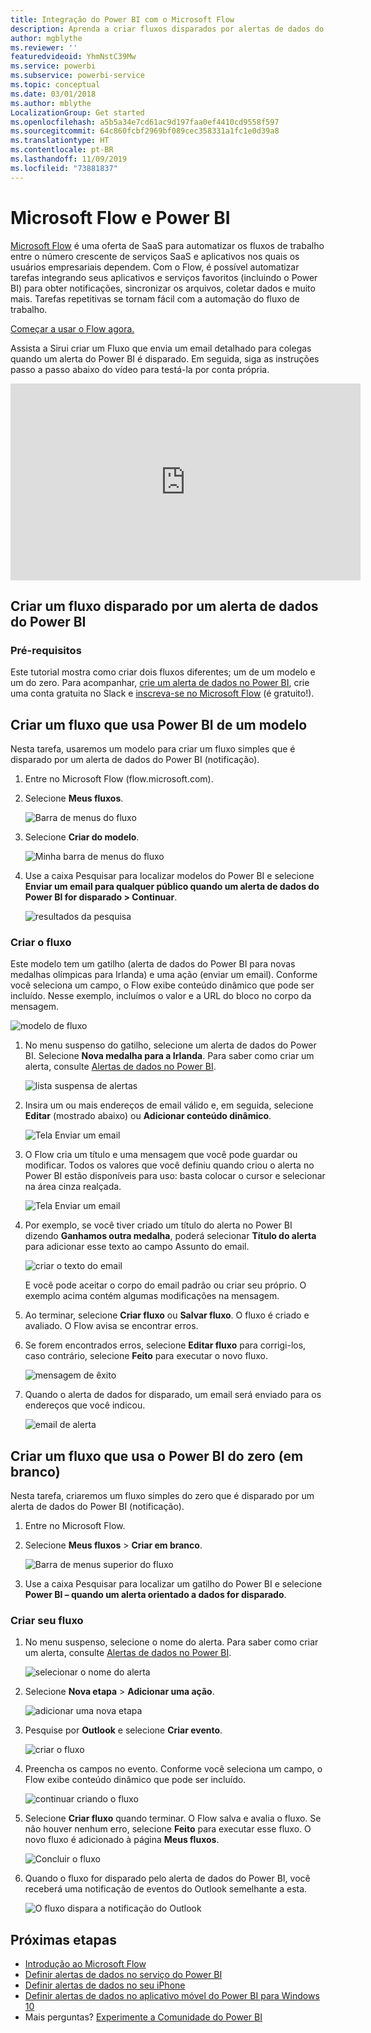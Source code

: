 ```yaml
---
title: Integração do Power BI com o Microsoft Flow
description: Aprenda a criar fluxos disparados por alertas de dados do Power BI.
author: mgblythe
ms.reviewer: ''
featuredvideoid: YhmNstC39Mw
ms.service: powerbi
ms.subservice: powerbi-service
ms.topic: conceptual
ms.date: 03/01/2018
ms.author: mblythe
LocalizationGroup: Get started
ms.openlocfilehash: a5b5a34e7cd61ac9d197faa0ef4410cd9558f597
ms.sourcegitcommit: 64c860fcbf2969bf089cec358331a1fc1e0d39a8
ms.translationtype: HT
ms.contentlocale: pt-BR
ms.lasthandoff: 11/09/2019
ms.locfileid: "73881837"
---
```

# <a name="microsoft-flow-and-power-bi"></a>Microsoft Flow e Power BI

[Microsoft Flow](https://flow.microsoft.com/documentation/getting-started) é uma oferta de SaaS para automatizar os fluxos de trabalho entre o número crescente de serviços SaaS e aplicativos nos quais os usuários empresariais dependem. Com o Flow, é possível automatizar tarefas integrando seus aplicativos e serviços favoritos (incluindo o Power BI) para obter notificações, sincronizar os arquivos, coletar dados e muito mais. Tarefas repetitivas se tornam fácil com a automação do fluxo de trabalho.

[Começar a usar o Flow agora.](https://flow.microsoft.com/documentation/getting-started)

Assista a Sirui criar um Fluxo que envia um email detalhado para colegas quando um alerta do Power BI é disparado. Em seguida, siga as instruções passo a passo abaixo do vídeo para testá-la por conta própria.

<iframe width="560" height="315" src="https://www.youtube.com/embed/YhmNstC39Mw" frameborder="0" allowfullscreen></iframe>

## <a name="create-a-flow-that-is-triggered-by-a-power-bi-data-alert"></a>Criar um fluxo disparado por um alerta de dados do Power BI

### <a name="prerequisites"></a>Pré-requisitos
Este tutorial mostra como criar dois fluxos diferentes; um de um modelo e um do zero. Para acompanhar, [crie um alerta de dados no Power BI](service-set-data-alerts.md), crie uma conta gratuita no Slack e [inscreva-se no Microsoft Flow](https://flow.microsoft.com/#home-signup) (é gratuito!).

## <a name="create-a-flow-that-uses-power-bi---from-a-template"></a>Criar um fluxo que usa Power BI de um modelo
Nesta tarefa, usaremos um modelo para criar um fluxo simples que é disparado por um alerta de dados do Power BI (notificação).

1. Entre no Microsoft Flow (flow.microsoft.com).
2. Selecione **Meus fluxos**.
   
   ![Barra de menus do fluxo](media/service-flow-integration/power-bi-my-flows.png)
3. Selecione **Criar do modelo**.
   
    ![Minha barra de menus do fluxo](media/service-flow-integration/power-bi-template.png)
4. Use a caixa Pesquisar para localizar modelos do Power BI e selecione **Enviar um email para qualquer público quando um alerta de dados do Power BI for disparado > Continuar**.
   
    ![resultados da pesquisa](media/service-flow-integration/power-bi-flow-alert.png)


### <a name="build-the-flow"></a>Criar o fluxo
Este modelo tem um gatilho (alerta de dados do Power BI para novas medalhas olímpicas para Irlanda) e uma ação (enviar um email). Conforme você seleciona um campo, o Flow exibe conteúdo dinâmico que pode ser incluído.  Nesse exemplo, incluímos o valor e a URL do bloco no corpo da mensagem.

![modelo de fluxo](media/service-flow-integration/power-bi-template1.png)

1. No menu suspenso do gatilho, selecione um alerta de dados do Power BI. Selecione **Nova medalha para a Irlanda**. Para saber como criar um alerta, consulte [Alertas de dados no Power BI](service-set-data-alerts.md).
   
   ![lista suspensa de alertas](media/service-flow-integration/power-bi-trigger-flow.png)
2. Insira um ou mais endereços de email válido e, em seguida, selecione **Editar** (mostrado abaixo) ou **Adicionar conteúdo dinâmico**. 
   
   ![Tela Enviar um email](media/service-flow-integration/power-bi-flow-email.png)

3. O Flow cria um título e uma mensagem que você pode guardar ou modificar. Todos os valores que você definiu quando criou o alerta no Power BI estão disponíveis para uso: basta colocar o cursor e selecionar na área cinza realçada. 

   ![Tela Enviar um email](media/service-flow-integration/power-bi-flow-email-default.png)

1.  Por exemplo, se você tiver criado um título do alerta no Power BI dizendo **Ganhamos outra medalha**, poderá selecionar **Título do alerta** para adicionar esse texto ao campo Assunto do email.

    ![criar o texto do email](media/service-flow-integration/power-bi-flow-message.png)

    E você pode aceitar o corpo do email padrão ou criar seu próprio. O exemplo acima contém algumas modificações na mensagem.

1. Ao terminar, selecione **Criar fluxo** ou **Salvar fluxo**.  O fluxo é criado e avaliado.  O Flow avisa se encontrar erros.
2. Se forem encontrados erros, selecione **Editar fluxo** para corrigi-los, caso contrário, selecione **Feito** para executar o novo fluxo.
   
   ![mensagem de êxito](media/service-flow-integration/power-bi-flow-running.png)
5. Quando o alerta de dados for disparado, um email será enviado para os endereços que você indicou.  
   
   ![email de alerta](media/service-flow-integration/power-bi-flow-email2.png)

## <a name="create-a-flow-that-uses-power-bi---from-scratch-blank"></a>Criar um fluxo que usa o Power BI do zero (em branco)
Nesta tarefa, criaremos um fluxo simples do zero que é disparado por um alerta de dados do Power BI (notificação).

1. Entre no Microsoft Flow.
2. Selecione **Meus fluxos** > **Criar em branco**.
   
   ![Barra de menus superior do fluxo](media/service-flow-integration/power-bi-my-flows.png)
3. Use a caixa Pesquisar para localizar um gatilho do Power BI e selecione **Power BI – quando um alerta orientado a dados for disparado**.

### <a name="build-your-flow"></a>Criar seu fluxo
1. No menu suspenso, selecione o nome do alerta.  Para saber como criar um alerta, consulte [Alertas de dados no Power BI](service-set-data-alerts.md).
   
    ![selecionar o nome do alerta](media/service-flow-integration/power-bi-totalstores2.png)
2. Selecione **Nova etapa** > **Adicionar uma ação**.
   
   ![adicionar uma nova etapa](media/service-flow-integration/power-bi-new-step.png)
3. Pesquise por **Outlook** e selecione **Criar evento**.
   
   ![criar o fluxo](media/service-flow-integration/power-bi-create-event.png)
4. Preencha os campos no evento. Conforme você seleciona um campo, o Flow exibe conteúdo dinâmico que pode ser incluído.
   
   ![continuar criando o fluxo](media/service-flow-integration/power-bi-flow-event.png)
5. Selecione **Criar fluxo** quando terminar.  O Flow salva e avalia o fluxo. Se não houver nenhum erro, selecione **Feito** para executar esse fluxo.  O novo fluxo é adicionado à página **Meus fluxos**.
   
   ![Concluir o fluxo](media/service-flow-integration/power-bi-flow-running.png)
6. Quando o fluxo for disparado pelo alerta de dados do Power BI, você receberá uma notificação de eventos do Outlook semelhante a esta.
   
    ![O fluxo dispara a notificação do Outlook](media/service-flow-integration/power-bi-flow-notice.png)

## <a name="next-steps"></a>Próximas etapas
* [Introdução ao Microsoft Flow](https://flow.microsoft.com/documentation/getting-started/)
* [Definir alertas de dados no serviço do Power BI](service-set-data-alerts.md)
* [Definir alertas de dados no seu iPhone](consumer/mobile/mobile-set-data-alerts-in-the-mobile-apps.md)
* [Definir alertas de dados no aplicativo móvel do Power BI para Windows 10](consumer/mobile/mobile-set-data-alerts-in-the-mobile-apps.md)
* Mais perguntas? [Experimente a Comunidade do Power BI](https://community.powerbi.com/)

